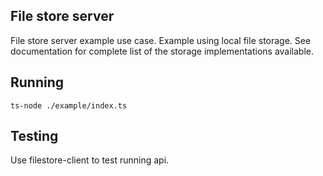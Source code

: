 ## File store server

File store server example use case.
Example using local file storage.
See documentation for complete list of the storage implementations available.

## Running

    ts-node ./example/index.ts

## Testing

Use filestore-client to test running api.
